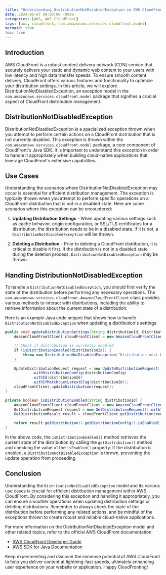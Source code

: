 ```yaml
---
title: "Understanding DistributionNotDisabledException in AWS CloudFront: Efficient Content Delivery Made Easy"
date: 2024-05-07 09:00:00 -0000
categories: [AWS, AWS CloudFront]
tags: [aws, cloudfront, com.amazonaws.services.cloudfront.model]
mermaid: true
toc: true
---
```



## Introduction
AWS CloudFront is a robust content delivery network (CDN) service that securely delivers your static and dynamic web content to your users with low latency and high data transfer speeds. To ensure smooth content delivery, CloudFront offers various features and functionality to optimize your distribution settings. In this article, we will explore DistributionNotDisabledException, an exception model in the `com.amazonaws.services.cloudfront.model` package that signifies a crucial aspect of CloudFront distribution management.

## DistributionNotDisabledException
DistributionNotDisabledException is a specialized exception thrown when you attempt to perform certain actions on a CloudFront distribution that is not currently disabled. This exception is thrown within the `com.amazonaws.services.cloudfront.model` package, a core component of CloudFront's Java SDK. It is important to understand this exception in order to handle it appropriately when building cloud-native applications that leverage CloudFront's extensive capabilities.

## Use Cases
Understanding the scenarios where DistributionNotDisabledException may occur is essential for efficient distribution management. The exception is typically thrown when you attempt to perform specific operations on a CloudFront distribution that is not in a disabled state. Here are some scenarios where this exception can be encountered:

1. **Updating Distribution Settings** - When updating various settings such as cache behavior, origin configuration, or SSL/TLS certificates for a distribution, the distribution needs to be in a disabled state. If it is not, a `DistributionNotDisabledException` will be thrown.

2. **Deleting a Distribution** - Prior to deleting a CloudFront distribution, it is critical to disable it first. If the distribution is not in a disabled state during the deletion process, `DistributionNotDisabledException` may be thrown.

## Handling DistributionNotDisabledException
To handle a `DistributionNotDisabledException`, you should first verify the state of the distribution before performing any necessary operations. The `com.amazonaws.services.cloudfront.AmazonCloudFrontClient` class provides various methods to interact with distributions, including the ability to retrieve information about the current state of a distribution.

Here is an example Java code snippet that shows how to handle `DistributionNotDisabledException` when updating a distribution's settings:

```java
public void updateDistributionSettings(String distributionId, DistributionConfig distributionConfig) {
    AmazonCloudFrontClient cloudFrontClient = new AmazonCloudFrontClient();

    // Check if distribution is currently enabled
    if (isDistributionEnabled(distributionId)) {
        throw new DistributionNotDisabledException("Distribution must be disabled before updating its settings.");
    }

    UpdateDistributionRequest request = new UpdateDistributionRequest()
            .withDistributionConfig(distributionConfig)
            .withId(distributionId)
            .withIfMatch(getLatestETag(distributionId));
    cloudFrontClient.updateDistribution(request);
}

private boolean isDistributionEnabled(String distributionId) {
    AmazonCloudFrontClient cloudFrontClient = new AmazonCloudFrontClient();
    GetDistributionRequest request = new GetDistributionRequest().withId(distributionId);
    GetDistributionResult result = cloudFrontClient.getDistribution(request);

    return result.getDistribution().getDistributionConfig().isEnabled();
}
```

In the above code, the `isDistributionEnabled()` method retrieves the current state of the distribution by calling the `getDistribution()` method and checking the value of the `isEnabled()` property. If the distribution is enabled, a `DistributionNotDisabledException` is thrown, preventing the update operation from proceeding.

## Conclusion
Understanding the `DistributionNotDisabledException` model and its various use cases is crucial for efficient distribution management within AWS CloudFront. By considering this exception and handling it appropriately, you can ensure smoother operations when updating distribution settings or deleting distributions. Remember to always check the state of the distribution before performing any related actions, and be mindful of the exceptions thrown to create robust and reliable cloud-native applications.

For more information on the DistributionNotDisabledException model and other related topics, refer to the official AWS CloudFront documentation:

- [AWS CloudFront Developer Guide](https://docs.aws.amazon.com/AmazonCloudFront/latest/DeveloperGuide/)
- [AWS SDK for Java Documentation](https://docs.aws.amazon.com/sdk-for-java/index.html)

Keep experimenting and discover the immense potential of AWS CloudFront to help you deliver content at lightning-fast speeds, ultimately enhancing user experience on your website or application. Happy CloudFronting!

